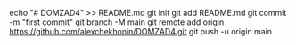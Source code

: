 echo "# DOMZAD4" >> README.md
git init
git add README.md
git commit -m "first commit"
git branch -M main
git remote add origin https://github.com/alexchekhonin/DOMZAD4.git
git push -u origin main